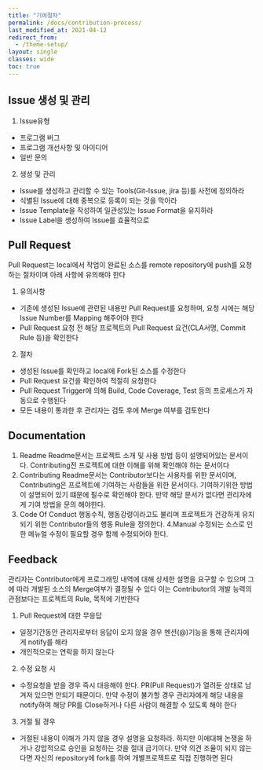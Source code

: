 ```yaml
---
title: "기여절차"
permalink: /docs/contribution-process/
last_modified_at: 2021-04-12
redirect_from:
  - /theme-setup/
layout: single
classes: wide
toc: true
---
```


## Issue 생성 및 관리
1. Issue유형
  - 프로그램 버그
  - 프로그램 개선사항 및 아이디어
  - 일반 문의 
2. 생성 및 관리
  - Issue를 생성하고 관리할 수 있는 Tools(Git-Issue, jira 등)를 사전에 정의하라
  - 식별된 Issue에 대해 중복으로 등록이 되는 것을 막아라
  - Issue Template을 작성하여 일관성있는 Issue Format을 유지하라
  - Issue Label을 생성하여 Issue를 효율적으로 

## Pull Request
Pull Request는 local에서 작업이 완료된 소스를 remote repository에 push를 요청하는 절차이며 아래 사항에 유의해야 한다
1. 유의사항
  - 기존에 생성된 Issue에 관련된 내용만 Pull Request를 요청하며, 요청 시에는 해당 Issue Number를 Mapping 해주어야 한다
  - Pull Request 요청 전 해당 프로젝트의 Pull Request 요건(CLA서명, Commit Rule 등)을 확인한다

2. 절차
  - 생성된 Issue를 확인하고 local에 Fork된 소스를 수정한다
  - Pull Request 요건을 확인하여 적절히 요청한다
  - Pull Request Trigger에 의해 Build, Code Coverage, Test 등의 프로세스가 자동으로 수행된다
  - 모든 내용이 통과한 후 관리자는 검토 후에 Merge 여부를 검토한다

## Documentation
1. Readme
   Readme문서는 프로젝트 소개 및 사용 방법 등이 설명되어있는 문서이다. Contributing전 프로젝트에 대한 이해를 위해 확인해야 하는 문서이다
2. Contributing
   Readme문서는 Contributor보다는 사용자를 위한 문서이며, Contributing은 프로젝트에 기여하는 사람들을 위한 문서이다.
   기여하기위한 방법이 설명되어 있기 떄문에 필수로 확인해야 한다. 만약 해당 문서가 없다면 관리자에게 기여 방법을 문의 해야한다.
3. Code Of Conduct
   행동수칙, 행동강령이라고도 불리며 프로젝트가 건강하게 유지되기 위한 Contributor들의 행동 Rule을 정의한다.
4.Manual
   수정되는 소스로 인한 메뉴얼 수정이 필요할 경우 함께 수정되어야 한다.

## Feedback
관리자는 Contributor에게 프로그래밍 내역에 대해 상세한 설명을 요구할 수 있으며 그에 따라 개발된 소스의 Merge여부가 결정될 수 있다
이는 Contributor의 개발 능력의 관점보다는 프로젝트의 Rule, 목적에 기반한다
1. Pull Request에 대한 무응답
  - 일정기간동안 관리자로부터 응답이 오지 않을 경우 멘션(@)기능을 통해 관리자에게 notify를 해라
  - 개인적으로는 연락을 하지 않는다
2. 수정 요청 시
  - 수정요청을 받을 경우 즉시 대응해야 한다. PR(Pull Request)가 열려둔 상태로 남겨저 있으면 안되기 때문이다. 만약 수정이 불가할 경우 관리자에게 해당 내용을 notify하여
    해당 PR를 Close하거나 다른 사람이 해결할 수 있도록 해야 한다
3. 거절 될 경우
  - 거절된 내용이 이해가 가지 않을 경우 설명을 요청하라. 하지만 이에대해 논쟁을 하거나 강압적으로 승인을 요청하는 것을 절대 금기이다. 만약 의견 조율이 되지 않는다면
    자신의 repository에 fork를 하여 개별프로젝트로 직접 진행하면 된다
